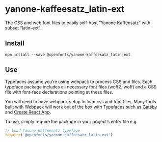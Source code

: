 
# yanone-kaffeesatz_latin-ext

The CSS and web font files to easily self-host “Yanone Kaffeesatz” with subset "latin-ext".

## Install

`npm install --save @openfonts/yanone-kaffeesatz_latin-ext`

## Use

Typefaces assume you’re using webpack to process CSS and files. Each typeface
package includes all necessary font files (woff2, woff) and a CSS file with
font-face declarations pointing at these files.

You will need to have webpack setup to load css and font files. Many tools built
with Webpack will work out of the box with Typefaces such as [Gatsby](https://github.com/gatsbyjs/gatsby)
and [Create React App](https://github.com/facebookincubator/create-react-app).

To use, simply require the package in your project’s entry file e.g.

```javascript
// Load Yanone Kaffeesatz typeface
require('@openfonts/yanone-kaffeesatz_latin-ext')
```
